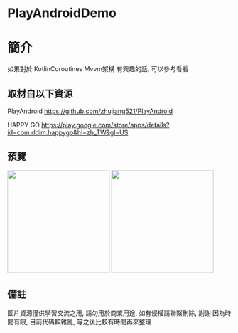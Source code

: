 # PlayAndroidDemo

簡介
==================================
如果對於 KotlinCoroutines Mvvm架構 有興趣的話, 可以參考看看                               

取材自以下資源
--------
PlayAndroid
https://github.com/zhujiang521/PlayAndroid 
	
HAPPY GO
https://play.google.com/store/apps/details?id=com.ddim.happygo&hl=zh_TW&gl=US 
                                                                                                                
預覽
--------
<p align="left">
  <img src="https://i.imgur.com/xlIMDhh.png" width="230"/>
  <img src="https://i.imgur.com/WPekvea.png" width="230"/>
</p> 

備註
--------
圖片資源僅供學習交流之用, 請勿用於商業用途, 如有侵權請聯繫刪除, 謝謝
因為時間有限, 目前代碼較雜亂, 等之後比較有時間再來整理
